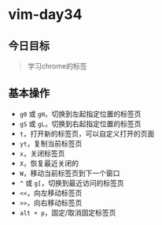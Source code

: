 # vim-day34

## 今日目标
> 学习chrome的标签

## 基本操作
+ `g0` 或 `gH`，切换到左起指定位置的标签页
+ `gS` 或 `gL`，切换到右起指定位置的标签页
+ `t`，打开新的标签页，可以自定义打开的页面
+ `yt`，复制当前标签页
+ `x`，关闭标签页
+ `X`，恢复最近关闭的
+ `W`，移动当前标签页到下一个窗口
+ `^` 或 `g[`，切换到最近访问的标签页
+ `<<`，向左移动标签页
+ `>>`，向右移动标签页
+ `alt + p`，固定/取消固定标签页
